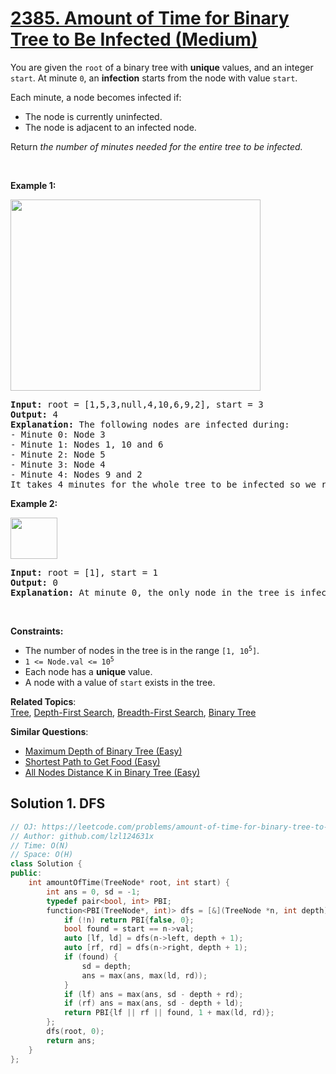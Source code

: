 # [2385. Amount of Time for Binary Tree to Be Infected (Medium)](https://leetcode.com/problems/amount-of-time-for-binary-tree-to-be-infected)

<p>You are given the <code>root</code> of a binary tree with <strong>unique</strong> values, and an integer <code>start</code>. At minute <code>0</code>, an <strong>infection</strong> starts from the node with value <code>start</code>.</p>

<p>Each minute, a node becomes infected if:</p>

<ul>
	<li>The node is currently uninfected.</li>
	<li>The node is adjacent to an infected node.</li>
</ul>

<p>Return <em>the number of minutes needed for the entire tree to be infected.</em></p>

<p>&nbsp;</p>
<p><strong class="example">Example 1:</strong></p>
<img alt="" src="https://assets.leetcode.com/uploads/2022/06/25/image-20220625231744-1.png" style="width: 400px; height: 306px;">
<pre><strong>Input:</strong> root = [1,5,3,null,4,10,6,9,2], start = 3
<strong>Output:</strong> 4
<strong>Explanation:</strong> The following nodes are infected during:
- Minute 0: Node 3
- Minute 1: Nodes 1, 10 and 6
- Minute 2: Node 5
- Minute 3: Node 4
- Minute 4: Nodes 9 and 2
It takes 4 minutes for the whole tree to be infected so we return 4.
</pre>

<p><strong class="example">Example 2:</strong></p>
<img alt="" src="https://assets.leetcode.com/uploads/2022/06/25/image-20220625231812-2.png" style="width: 75px; height: 66px;">
<pre><strong>Input:</strong> root = [1], start = 1
<strong>Output:</strong> 0
<strong>Explanation:</strong> At minute 0, the only node in the tree is infected so we return 0.
</pre>

<p>&nbsp;</p>
<p><strong>Constraints:</strong></p>

<ul>
	<li>The number of nodes in the tree is in the range <code>[1, 10<sup>5</sup>]</code>.</li>
	<li><code>1 &lt;= Node.val &lt;= 10<sup>5</sup></code></li>
	<li>Each node has a <strong>unique</strong> value.</li>
	<li>A node with a value of <code>start</code> exists in the tree.</li>
</ul>


**Related Topics**:  
[Tree](https://leetcode.com/tag/tree/), [Depth-First Search](https://leetcode.com/tag/depth-first-search/), [Breadth-First Search](https://leetcode.com/tag/breadth-first-search/), [Binary Tree](https://leetcode.com/tag/binary-tree/)

**Similar Questions**:
* [Maximum Depth of Binary Tree (Easy)](https://leetcode.com/problems/maximum-depth-of-binary-tree/)
* [Shortest Path to Get Food (Easy)](https://leetcode.com/problems/shortest-path-to-get-food/)
* [All Nodes Distance K in Binary Tree (Easy)](https://leetcode.com/problems/all-nodes-distance-k-in-binary-tree/)

## Solution 1. DFS

```cpp
// OJ: https://leetcode.com/problems/amount-of-time-for-binary-tree-to-be-infected
// Author: github.com/lzl124631x
// Time: O(N)
// Space: O(H)
class Solution {
public:
    int amountOfTime(TreeNode* root, int start) {
        int ans = 0, sd = -1;
        typedef pair<bool, int> PBI;
        function<PBI(TreeNode*, int)> dfs = [&](TreeNode *n, int depth) {
            if (!n) return PBI{false, 0};
            bool found = start == n->val;
            auto [lf, ld] = dfs(n->left, depth + 1);
            auto [rf, rd] = dfs(n->right, depth + 1);
            if (found) {
                sd = depth;
                ans = max(ans, max(ld, rd));
            }
            if (lf) ans = max(ans, sd - depth + rd);
            if (rf) ans = max(ans, sd - depth + ld);
            return PBI{lf || rf || found, 1 + max(ld, rd)};
        };
        dfs(root, 0);
        return ans;
    }
};
```